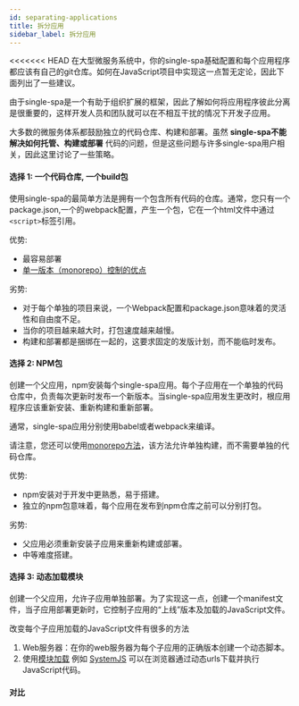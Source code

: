 ```yaml
---
id: separating-applications
title: 拆分应用
sidebar_label: 拆分应用
---
```


<<<<<<< HEAD
在大型微服务系统中，你的single-spa基础配置和每个应用程序都应该有自己的git仓库。如何在JavaScript项目中实现这一点暂无定论，因此下面列出了一些建议。

由于single-spa是一个有助于组织扩展的框架，因此了解如何将应用程序彼此分离是很重要的，这样开发人员和团队就可以在不相互干扰的情况下开发子应用。

大多数的微服务体系都鼓励独立的代码仓库、构建和部署。虽然 **single-spa不能解决如何托管、构建或部署** 代码的问题，但是这些问题与许多single-spa用户相关，因此这里讨论了一些策略。

#### 选择 1: 一个代码仓库, 一个build包

使用single-spa的最简单方法是拥有一个包含所有代码的仓库。通常，您只有一个package.json,一个的webpack配置，产生一个包，它在一个html文件中通过` <script> `标签引用。

优势:

- 最容易部署
- [单一版本（monorepo）控制的优点](https://danluu.com/monorepo/)

劣势:
- 对于每个单独的项目来说，一个Webpack配置和package.json意味着的灵活性和自由度不足。
- 当你的项目越来越大时，打包速度越来越慢。
- 构建和部署都是捆绑在一起的，这要求固定的发版计划，而不能临时发布。

#### 选择 2: NPM包

创建一个父应用，npm安装每个single-spa应用。每个子应用在一个单独的代码仓库中，负责每次更新时发布一个新版本。当single-spa应用发生更改时，根应用程序应该重新安装、重新构建和重新部署。

通常，single-spa应用分别使用babel或者webpack来编译。

请注意，您还可以使用[monorepo方法](https://medium.com/netscape/thecase-for-monorepos-907c1361708a)，该方法允许单独构建，而不需要单独的代码仓库。

优势:

- npm安装对于开发中更熟悉，易于搭建。
- 独立的npm包意味着，每个应用在发布到npm仓库之前可以分别打包。

劣势:

- 父应用必须重新安装子应用来重新构建或部署。
- 中等难度搭建。

#### 选择 3: 动态加载模块

创建一个父应用，允许子应用单独部署。为了实现这一点，创建一个manifest文件，当子应用部署更新时，它控制子应用的“上线”版本及加载的JavaScript文件。

改变每个子应用加载的JavaScript文件有很多的方法

1. Web服务器：在你的web服务器为每个子应用的正确版本创建一个动态脚本。
2. 使用[模块加载](https://www.jvandemo.com/a-10-minute-primer-to-javascript-modules-module-formats-module-loaders-and-module-bundlers/) 例如 [SystemJS](https://github.com/systemjs/systemjs) 可以在浏览器通过动态urls下载并执行JavaScript代码。

#### 对比

<style dangerouslySetInnerHTML={{__html: `
  .comparisonTable td {
    width: 25%;
  }
  .comparisonTable .middle {
    text-align: center;
    vertical-align: middle;
  }
  .comparisonTable ul {
    padding-left: 1em;
  }
`}}/>
<table className="comparisonTable">
  <caption>前端系统架构对比</caption>
  <thead>
    <tr>
      <th></th>
      <th scope="col" className="middle">Monorepo</th>
      <th scope="col" className="middle">NPM包</th>
      <th scope="col" className="middle">动态加载模块</th>
    </tr>
  </thead>
  <tbody>
    <tr>
      <th scope="row">搭建难度</th>
      <td className="middle">简单</td>
      <td className="middle">中等</td>
      <td className="middle">困难</td>
    </tr>
    <tr>
      <th scope="row">代码是否独立</th>
      <td className="middle">
        <span className="sr-text">No</span>
      </td>
      <td className="middle">
        <span className="sr-text">No</span>  
      </td>
      <td className="middle">
        <span role="img" aria-label="Yes">✅</span>
      </td>
    </tr>
    <tr>
      <th scope="row">分开构建</th>
      <td className="middle">
        <span className="sr-text">No</span>
      </td>
      <td className="middle">
        <span role="img" aria-label="Yes">✅</span>
      </td>
      <td className="middle">
        <span role="img" aria-label="Yes">✅</span>
      </td>
    </tr>
    <tr>
      <th scope="row">分别部署</th>
      <td className="middle">
        <span className="sr-text">No</span>
      </td>
      <td className="middle">
        <span role="img" aria-label="Yes">✅</span>
      </td>
      <td className="middle">
        <span role="img" aria-label="Yes">✅</span>
      </td>
    </tr>
    <tr>
      <th>例子</th>
      <td>
        <ul>
          <li>
            <a href="https://github.com/joeldenning/simple-single-spa-webpack-example">simple-webpack-example</a>
          </li>
          <li>
            <a href="https://github.com/single-spa/single-spa-examples">single-spa-examples</a>
          </li>
        </ul>
      </td>
      <td>
        <ul>
          <li>
            <a href="https://github.com/jualoppaz/single-spa-login-example-with-npm-packages">single-spa-login-example-with-npm-packages</a>
          </li>
        </ul>
      </td>
      <td>
        <ul>
          <li>
            <a href="https://gitlab.com/TheMcMurder/single-spa-portal-example">SystemJS example</a>
          </li>
        </ul>
      </td>
    </tr>
  </tbody>
</table>
=======
In a large, microserviced system, your root single-spa configuration and each of the applications should probably have its own git repository. How to do that in a JavaScript project isn't necessarily clear, so some options are listed below.

Since single-spa is a framework that helps with organizational scaling, it is important to figure out how to split out and separate applications from each other so that developers and teams can work on the applications without interfering one another.

Most interpretations of microservice architecture encourage separate code repositories, builds, and deployments. Although **single-spa does not solve how code is hosted, built, or deployed**, these are relevant to many users of single-spa, so some strategies for doing so are discussed here.

#### Option 1: One code repo, one build

The simplest approach for using single-spa is to have one code repository with everything in it. Typically, you would have a single package.json with a single webpack config that produces a bundle that can be included in an HTML file with a `<script>` tag.

Advantages:

- Simplest to set up
- [monolithic version control has some advantages](https://danluu.com/monorepo/)

Disadvantages:
- One master Webpack config and package.json means less flexibility and freedom for each individual project
- Slow build times once your project gets large
- Builds and deployments are all tied together, which can necessitate fixed release schedules instead of ad hoc releases.

#### Option 2: NPM packages

Create a root application that npm installs each of the single-spa applications. Each child application is in a separate code repository and is responsible for publishing a new version everytime that it updates. The root application should reinstall, rebuild, and redeploy whenever a single-spa application changes.

Typically, the single-spa applications compile themselves separately with babel and/or webpack.

Advantages:

- npm install is familiar and easy to set up
- Separate npm packages means each application can build itself separately before publishing to npm

Disadvantages:

- The root application must reinstall the child applications in order to rebuild/redeploy
- Medium difficulty to set up

#### Option 3: Monorepos

Create a [monorepo](https://medium.com/netscape/the-case-for-monorepos-907c1361708a) with multiple SPAs in a single (mono) repo. 
This allows for separate builds and deployment without having separate code repositories.


#### Option 4: Dynamic Module Loading

Create a root application which can allow single-spa applications to deploy themselves separately. To do so,
create a manifest file that the single-spa applications update during their deployment process, which controls
which versions of the single-spa applications are "live". Then change which JavaScript file is loaded based on the manifest.

Changing which JavaScript file is loaded for each child application can be done in many ways.

1. Web server: have your webserver create a dynamic script tag for the "live" version of each single-spa application.
2. Use a [module loader](https://www.jvandemo.com/a-10-minute-primer-to-javascript-modules-module-formats-module-loaders-and-module-bundlers/) such as [SystemJS](https://github.com/systemjs/systemjs) that can download and execute JavaScript code in the browser from dynamic urls.

#### Comparison

|   | Separate code repositories possible | Independent CI builds | Separate deployments | Examples |
| - | ----------------------------------- | --------------- | -------------------- | -------- |
| NPM Packages | :white_check_mark: | :white_check_mark: | :x: | [1](https://github.com/jualoppaz/single-spa-login-example-with-npm-packages) |
| Monorepo | :x: | :white_check_mark: [1](https://medium.com/labs42/monorepo-with-circleci-conditional-workflows-69e65d3f1bd0) | :white_check_mark: [1](https://medium.com/labs42/monorepo-with-circleci-conditional-workflows-69e65d3f1bd0) | &mdash; |
| Module loading | :white_check_mark: | :white_check_mark: | :white_check_mark: | [1](https://github.com/react-microfrontends/) [2](https://github.com/vue-microfrontends/) [3](https://github.com/polyglot-microfrontends/) |
>>>>>>> 57aa93b31cc827abc7cd46bd123fc62a16e59790
